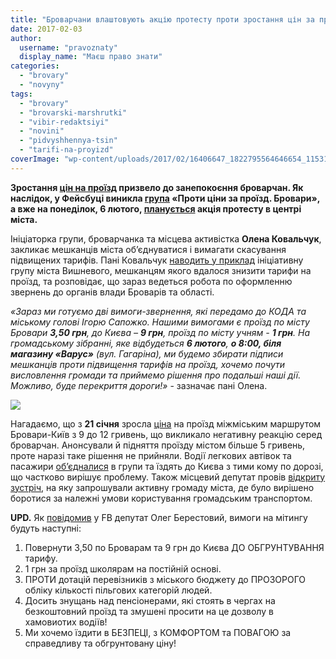 ```yaml
---
title: "Броварчани влаштовують акцію протесту проти зростання цін за проїзд"
date: 2017-02-03
author: 
  username: "pravoznaty"
  display_name: "Маєш право знати"
categories: 
  - "brovary"
  - "novyny"
tags: 
  - "brovary"
  - "brovarski-marshrutki"
  - "vibir-redaktsiyi"
  - "novini"
  - "pidvyshhennya-tsin"
  - "tarifi-na-proyizd"
coverImage: "wp-content/uploads/2017/02/16406647_1822795564646654_1153169589808335882_n.jpg"
---
```


**Зростання [цін на проїзд](https://mpz.brovary.org/proyizd-kyyeva-12-grn-brovaram-pidgotuvatysya/) призвело до занепокоєння броварчан. Як наслідок, у Фейсбуці виникла [група](https://www.facebook.com/groups/1656583937969272) «Проти ціни за проїзд. Бровари», а вже на понеділок, 6 лютого, [планується](https://www.facebook.com/events/883447331758238/) акція протесту в центрі міста.**

Ініціаторка групи, броварчанка та місцева активістка **Олена Ковальчук**, закликає мешканців міста об’єднуватися і вимагати скасування підвищених тарифів. Пані Ковальчук [наводить у приклад](https://www.facebook.com/trypilskiikrai/videos/597887127076758/?pnref=story) ініціативну групу міста Вишневого, мешканцям якого вдалося знизити тарифи на проїзд, та розповідає, що зараз ведеться робота по оформленню звернень до органів влади Броварів та області.

_«Зараз ми готуємо дві вимоги-звернення, які передамо до КОДА та міському голові Ігорю Сапожко. Нашими вимогами є проїзд по місту Бровари **3,50 грн**, до Києва – **9 грн**, проїзд по місту учням - **1 грн**. На громадському зібранні, яке відбудеться **6 лютого**, **о 8:00, біля магазину «Варус»** (вул. Гагаріна), ми будемо збирати підписи мешканців проти підвищення тарифів на проїзд, хочемо почути висловлення громади та приймемо рішення про подальші наші дії. Можливо, буде перекриття дороги!»_ - зазначає пані Олена.

![](https://mpz.brovary.org/wp-content/uploads/2017/02/1.png)

Нагадаємо, що з **21 січня** зросла [ціна](https://mpz.brovary.org/proyizd-kyyeva-12-grn-brovaram-pidgotuvatysya/) на проїзд міжміським маршрутом Бровари-Київ з 9 до 12 гривень, що викликало негативну реакцію серед броварчан. Анонсували й підняття проїзду містом більше 5 гривень, проте наразі таке рішення не прийняли. Водії легкових автівок та пасажири [об’єдналися](https://mpz.brovary.org/vam-po-dorozi-brovarchany-vynajshly-rishennya-problemy-zdorozhchannya-proyizdu-kyyeva/) в групи та їздять до Києва з тими кому по дорозі, що частково вирішує проблему. Також місцевий депутат провів [відкриту зустріч](https://mpz.brovary.org/peredajte-bud-laska-za-yakist-u-brovarah-vidbulasya-vidkryta-zustrich-iz-pryvodu-taryfiv-na-proyizd/), на яку запрошували активну громаду міста, де було вирішено боротися за належні умови користування громадським транспортом.

**UPD.** Як [повідомив](https://www.facebook.com/groups/brovary/permalink/1526620387367922/) у FB депутат Олег Берестовий, вимоги на мітингу будуть наступні:

1. Повернути 3,50 по Броварам та 9 грн до Києва ДО ОБГРУНТУВАННЯ тарифу.
2. 1 грн за проїзд школярам на постійній основі.
3. ПРОТИ дотацій перевізників з міського бюджету до ПРОЗОРОГО обліку кількості пільгових категорій людей.
4. Досить знущань над пенсіонерами, які стоять в чергах на безкоштовний проїзд та змушені просити на це дозволу в хамовиотих водіїв!
5. Ми хочемо їздити в БЕЗПЕЦІ, з КОМФОРТОМ та ПОВАГОЮ за справедливу та обгрунтовану ціну!
